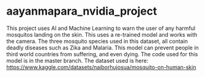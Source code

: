 # aayanmapara_nvidia_project

This project uses AI and Machine Learning to warn the user of any harmful mosquitos landing on the skin. This uses a re-trained model and works with the camera. The three mosquito species used in this dataset, all contain deadly diseases such as Zika and Malaria. This model can prevent people in third world countries from suffering, and even dying. The code used for this model is in the master branch. The dataset used is here: https://www.kaggle.com/datasets/naiborhujosua/mosquito-on-human-skin
